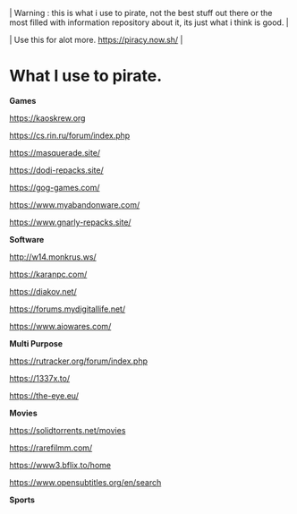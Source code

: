 | Warning : this is what i use to pirate, not the best stuff out there or the most filled with information repository about it, its just what i think is good. |

| Use this for alot more. <https://piracy.now.sh/> |



# What I use to pirate.



**Games**



<https://kaoskrew.org>



<https://cs.rin.ru/forum/index.php>



<https://masquerade.site/>



<https://dodi-repacks.site/>



<https://gog-games.com/>



<https://www.myabandonware.com/>



<https://www.gnarly-repacks.site/>



**Software**



<http://w14.monkrus.ws/>



<https://karanpc.com/>



<https://diakov.net/>



<https://forums.mydigitallife.net/>



<https://www.aiowares.com/>





**Multi Purpose**



<https://rutracker.org/forum/index.php>



<https://1337x.to/>



<https://the-eye.eu/>





**Movies**



<https://solidtorrents.net/movies>





<https://rarefilmm.com/>





<https://www3.bflix.to/home>





<https://www.opensubtitles.org/en/search>





**Sports**



